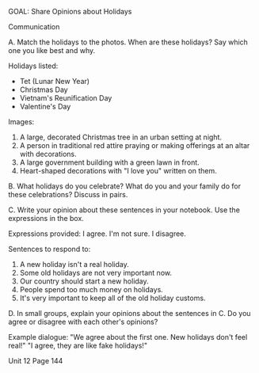 GOAL: Share Opinions about Holidays

Communication

A. Match the holidays to the photos. When are these holidays? Say which one you like best and why.

Holidays listed:
- Tet (Lunar New Year)
- Christmas Day
- Vietnam's Reunification Day
- Valentine's Day

Images:
1. A large, decorated Christmas tree in an urban setting at night.
2. A person in traditional red attire praying or making offerings at an altar with decorations.
3. A large government building with a green lawn in front.
4. Heart-shaped decorations with "I love you" written on them.

B. What holidays do you celebrate? What do you and your family do for these celebrations? Discuss in pairs.

C. Write your opinion about these sentences in your notebook. Use the expressions in the box.

Expressions provided:
I agree.
I'm not sure.
I disagree.

Sentences to respond to:
1. A new holiday isn't a real holiday.
2. Some old holidays are not very important now.
3. Our country should start a new holiday.
4. People spend too much money on holidays.
5. It's very important to keep all of the old holiday customs.

D. In small groups, explain your opinions about the sentences in C. Do you agree or disagree with each other's opinions?

Example dialogue:
"We agree about the first one. New holidays don't feel real!"
"I agree, they are like fake holidays!"

Unit 12
Page 144